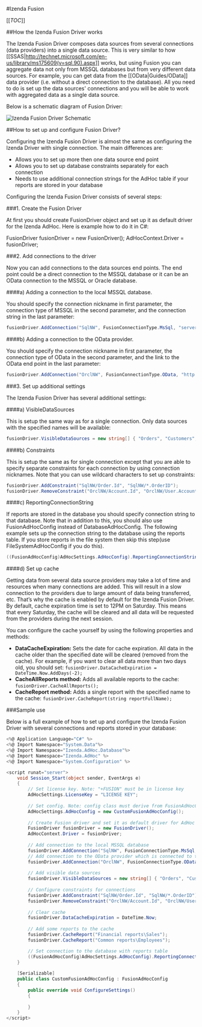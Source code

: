 #Izenda Fusion

[[_TOC_]]

##How the Izenda Fusion Driver works

The Izenda Fusion Driver composes data sources from several connections (data providers) into a single data source. This is very similar to how [[SSAS|http://technet.microsoft.com/en-us/library/ms175609(v=sql.90).aspx]] works, but using Fusion you can aggregate data not only from MSSQL databases but from very different data sources. For example, you can get data from the [[OData|Guides/OData]] data provider (i.e. without a direct connection to the database). All you need to do is set up the data sources' connections and you will be able to work with aggregated data as a single data source.

Below is a schematic diagram of Fusion Driver:

![Izenda Fusion Driver Schematic](http://wiki.izenda.us/Guides/Developer-Links-and-Guides/fusion_driver_schematic.png)

##How to set up and configure Fusion Driver?

Configuring the Izenda Fusion Driver is almost the same as configuring the Izenda Driver with single connection. The main differences are:

* Allows you to set up more then one data source end point
* Allows you to set up database constraints separately for each connection
* Needs to use additional connection strings for the AdHoc table if your reports are stored in your database

Configuring the Izenda Fusion Driver consists of several steps:

###1. Create the Fusion Driver

At first you should create FusionDriver object and set up it as default driver for the Izenda AdHoc. Here is example how to do it in C#:

FusionDriver fusionDriver = new FusionDriver();
AdHocContext.Driver = fusionDriver;

###2. Add connections to the driver

Now you can add connections to the data sources end points. The end point could be a direct connection to the MSSQL database or it can be an OData connection to the MSSQL or Oracle database.

####a) Adding a connection to the local MSSQL database. 

You should specify the connection nickname in first parameter, the connection type of MSSQL in the second parameter, and the connection string in the last parameter:

```csharp
fusionDriver.AddConnection("SqlNW", FusionConnectionType.MsSql, "server=(local);database=Northwind;Trusted_Connection=True;");
```

####b) Adding a connection to the OData provider. 

You should specify the connection nickname in first parameter, the connection type of OData in the second parameter, and the link to the OData end point in the last parameter:

```csharp
fusionDriver.AddConnection("OrclNW", FusionConnectionType.OData, "http://www.providerdomain.com/provider_endpoint.aspx"); 
```

###3. Set up additional settings

The Izenda Fusion Driver has several additional settings:

####a) VisibleDataSources 

This is setup the same way as for a single connection. Only data sources with the specified names will be available:

```csharp
fusionDriver.VisibleDataSources = new string[] { "Orders", "Customers", "Order Details" };
```

####b) Constraints

This is setup the same as for single connection except that you are able to specify separate constraints for each connection by using connection nicknames. Note that you can use wildcard characters to set up constraints:

```csharp
fusionDriver.AddConstraint("SqlNW/Order.Id", "SqlNW/*.OrderID");
fusionDriver.RemoveConstraint("OrclNW/Account.Id", "OrclNW/User.AccountID");
```

####c) ReportingConnectionString

If reports are stored in the database you should specify connection string to that database. Note that in addition to this, you should also use FusionAdHocConfig instead of DatabaseAdHocConfig. The following example sets up the connection string to the database using the reports table. If you store reports in the file system then skip this step(use FileSystemAdHocConfig if you do this).

```csharp
((FusionAdHocConfig)AdHocSettings.AdHocConfig).ReportingConnectionString = "server=(local);database=Reports;Trusted_Connection=True;";
```

####d) Set up cache

Getting data from several data source providers may take a lot of time and resources when many connections are added. This will result in a slow connection to the providers due to large amount of data being transferred, etc. That’s why the cache is enabled by default for the Izenda Fusion Driver. By default, cache expiration time is set to 12PM on Saturday. This means that every Saturday, the cache will be cleared and all data will be requested from the providers during the next session.

You can configure the cache yourself by using the following properties and methods:

* **DataCacheExpiration:** Sets the date for cache expiration. All data in the cache older than the specified date will be cleared (removed from the cache). For example, if you want to clear all data more than two days old, you should set: ``fusionDriver.DataCacheExpiration = DateTime.Now.AddDays(-2);``
* **CacheAllReports method:** Adds all available reports to the cache: ``fusionDriver.CacheAllReports();``
* **CacheReport method:** Adds a single report with the specified name to the cache: ``fusionDriver.CacheReport(string reportFullName);``

###Sample use

Below is a full example of how to set up and configure the Izenda Fusion Driver with several connections and reports stored in your database:

```csharp
<%@ Application Language="C#" %>
<%@ Import Namespace="System.Data"%>
<%@ Import Namespace="Izenda.AdHoc.Database"%>
<%@ Import Namespace="Izenda.AdHoc" %>
<%@ Import Namespace="System.Configuration" %>

<script runat="server">
    void Session_Start(object sender, EventArgs e) 
    {
        // Set license key. Note: "+FUSION" must be in license key
        AdHocSettings.LicenseKey = "LICENSE KEY";
        
        // Set config. Note: config class must derive from FusionAdHocConfig or FileSystemAdHocConfig
        AdHocSettings.AdHocConfig = new CustomFusionAdHocConfig();
        
        // Create Fusion driver and set it as default driver for AdHoc
        FusionDriver fusionDriver = new FusionDriver();
        AdHocContext.Driver = fusionDriver;
        
        // Add connection to the local MSSQL database
        fusionDriver.AddConnection("SqlNW", FusionConnectionType.MsSql, "server=(local);database=Northwind;Trusted_Connection=True;");
        // Add connection to the OData provider which is connected to the Oracle database
        fusionDriver.AddConnection("OrclNW", FusionConnectionType.OData, "http://www.providerdomain.com/Oracle/FusionEndpoint.aspx");     
        
        // Add visible data sources
        fusionDriver.VisibleDataSources = new string[] { "Orders", "Customers", "Order Details" };  
               
        // Configure constraints for connections
        fusionDriver.AddConstraint("SqlNW/Order.Id", "SqlNW/*.OrderID");
        fusionDriver.RemoveConstraint("OrclNW/Account.Id", "OrclNW/User.AccountID");
        
        // Clear cache
        fusionDriver.DataCacheExpiration = DateTime.Now;
        
        // Add some reports to the cache
        fusionDriver.CacheReport("Financial reports\Sales");
        fusionDriver.CacheReport("Common reports\Employees");

        // Set connection to the database with reports table
        ((FusionAdHocConfig)AdHocSettings.AdHocConfig).ReportingConnectionString = "server=(local);database=ReportsDB;Trusted_Connection=True;";
    }
    
    [Serializable]
    public class CustomFusionAdHocConfig : FusionAdHocConfig
    {
        public override void ConfigureSettings()
        {
        
        }
    }
</script>
```
